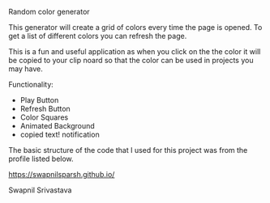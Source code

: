 Random color generator

This generator will create a grid of colors every time the page is opened.
To get a list of different colors you can refresh the page. 

This is a fun and useful application as when you click on the the color it will be copied to your clip noard so that the color can be used in projects you may have. 

Functionality: 

- Play Button
- Refresh Button
- Color Squares
- Animated Background
- copied text! notification



The basic structure of the code that I used for this project was from the profile listed below.

https://swapnilsparsh.github.io/

Swapnil Srivastava